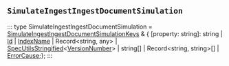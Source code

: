 ## `SimulateIngestIngestDocumentSimulation`
:::
type SimulateIngestIngestDocumentSimulation = [SimulateIngestIngestDocumentSimulationKeys](./SimulateIngestIngestDocumentSimulationKeys.md) & { [property: string]: string | [Id](./Id.md) | [IndexName](./IndexName.md) | Record<string, any> | [SpecUtilsStringified](./SpecUtilsStringified.md)<[VersionNumber](./VersionNumber.md)> | string[] | Record<string, string>[] | [ErrorCause](./ErrorCause.md);};
:::
